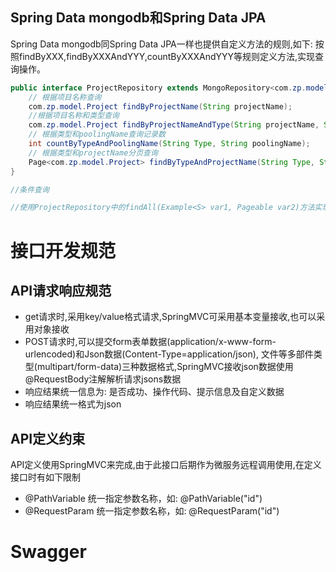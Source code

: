 ## Spring Data mongodb和Spring Data JPA
Spring Data mongodb同Spring Data JPA一样也提供自定义方法的规则,如下:
按照findByXXX,findByXXXAndYYY,countByXXXAndYYY等规则定义方法,实现查询操作。

``` java
public interface ProjectRepository extends MongoRepository<com.zp.model.Project,String >{
    // 根据项目名称查询
    com.zp.model.Project findByProjectName(String projectName);
    //根据项目名称和类型查询
    com.zp.model.Project findByProjectNameAndType(String projectName, String Type);
    // 根据类型和poolingName查询记录数
    int countByTypeAndPoolingName(String Type, String poolingName);
    // 根据类型和projectName分页查询
    Page<com.zp.model.Project> findByTypeAndProjectName(String Type, String projectName, Pageable pageable);
}

//条件查询 

//使用ProjectRepository中的findAll(Example<S> var1, Pageable var2)方法实现
```




# 接口开发规范

## API请求响应规范

- get请求时,采用key/value格式请求,SpringMVC可采用基本变量接收,也可以采用对象接收
- POST请求时,可以提交form表单数据(application/x-www-form-urlencoded)和Json数据(Content-Type=application/json),
文件等多部件类型(multipart/form-data)三种数据格式,SpringMVC接收json数据使用@RequestBody注解解析请求jsons数据
- 响应结果统一信息为: 是否成功、操作代码、提示信息及自定义数据
- 响应结果统一格式为json

## API定义约束

API定义使用SpringMVC来完成,由于此接口后期作为微服务远程调用使用,在定义接口时有如下限制

- @PathVariable 统一指定参数名称，如: @PathVariable("id")
- @RequestParam 统一指定参数名称，如: @RequestParam("id")


# Swagger


